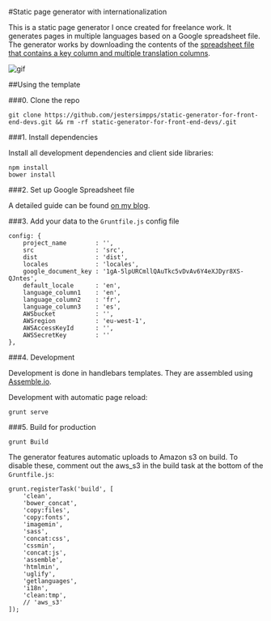 #Static page generator with internationalization

This is a static page generator I once created for freelance work. It generates pages in multiple languages based on a Google spreadsheet file.
The generator works by downloading the contents of the [spreadsheet file that contains a key column and multiple translation columns](https://docs.google.com/spreadsheets/d/1gA-5lpURCmllQAuTkc5vDvAv6Y4eXJDyr8XS-QJntes/edit?usp=sharing).

![gif](http://g.recordit.co/eOspjX8z5S.gif)

##Using the template

###0. Clone the repo

```
git clone https://github.com/jestersimpps/static-generator-for-front-end-devs.git && rm -rf static-generator-for-front-end-devs/.git
```
###1. Install dependencies

Install all development dependencies and client side libraries:

```
npm install
bower install
```

###2. Set up Google Spreadsheet file

A detailed guide can be found [on my blog](http://jestersimpps.github.io/experimenting-with-google-spreadsheets-assemble-io-and-internationalisation/).

###3. Add your data to the `Gruntfile.js` config file

```
config: {
	project_name       	: '',
	src                	: 'src',
	dist               	: 'dist',
	locales            	: 'locales',
	google_document_key	: '1gA-5lpURCmllQAuTkc5vDvAv6Y4eXJDyr8XS-QJntes',
	default_locale     	: 'en',
	language_column1    : 'en',
	language_column2    : 'fr',
	language_column3    : 'es',
	AWSbucket          	: '',
	AWSregion          	: 'eu-west-1',
	AWSAccessKeyId     	: '',
	AWSSecretKey       	: ''
},
```

###4. Development

Development is done in handlebars templates. They are assembled using [Assemble.io](http://assemble.io).

Development with automatic page reload:
```
grunt serve
```

###5. Build for production


```
grunt Build
```

The generator features automatic uploads to Amazon s3 on build.
To disable these, comment out the aws_s3 in the build task at the bottom of the `Gruntfile.js`:

```
grunt.registerTask('build', [
	'clean',
	'bower_concat',
	'copy:files',
	'copy:fonts',
	'imagemin',
	'sass',
	'concat:css',
	'cssmin',
	'concat:js',
	'assemble',
	'htmlmin',
	'uglify',
	'getlanguages',
	'i18n',
	'clean:tmp',
	// 'aws_s3'
]);
```
